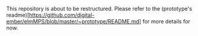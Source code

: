 This repository is about to be restructured.
Please refer to the (prototype's readme)[https://github.com/digital-ember/elmMPS/blob/master/~prototype/README.md] for more details for now.
